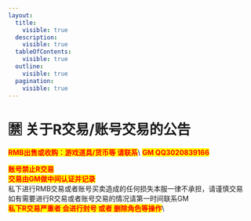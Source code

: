 ```yaml
---
layout:
  title:
    visible: true
  description:
    visible: true
  tableOfContents:
    visible: true
  outline:
    visible: true
  pagination:
    visible: true
---
```


# 🈲 关于R交易/账号交易的公告

<mark style="color:red;">**RMB出售或收购：游戏道具/货币等 请联系**</mark>\ <mark style="color:red;">**GM QQ3020839166**</mark>

<mark style="color:red;">**账号禁止R交易**</mark>\
<mark style="color:red;">**交易由GM做中间认证并记录**</mark>\
私下进行RMB交易或者账号买卖造成的任何损失本服一律不承担，请谨慎交易\
如有需要进行R交易或者账号交易的情况请第一时间联系GM\
<mark style="color:red;">**私下R交易严重者 会进行封号 或者 删除角色等操作**</mark>\
